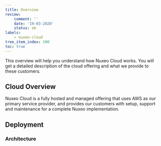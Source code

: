 ```yaml
---
title: Overview
review:
    comment: ''
    date: '19-03-2020'
    status: ok
labels:
    - nuxeo-cloud
tree_item_index: 100
toc: true
---
```


This overview will help you understand how Nuxeo Cloud works. You will get a detailed description of the cloud offering and what we provide to these customers.

## Cloud Overview

Nuxeo Cloud is a fully hosted and managed offering that uses AWS as our primary service provider, and provides our customers with setup, support and maintenance for a complete Nuxeo implementation.


## Deployment



### Architecture
